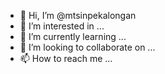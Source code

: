 - 👋 Hi, I’m @mtsinpekalongan
- 👀 I’m interested in ...
- 🌱 I’m currently learning ...
- 💞️ I’m looking to collaborate on ...
- 📫 How to reach me ...

<!---
mtsinpekalongan/mtsinpekalongan is a ✨ special ✨ repository because its `README.md` (this file) appears on your GitHub profile.
You can click the Preview link to take a look at your changes.
--->
